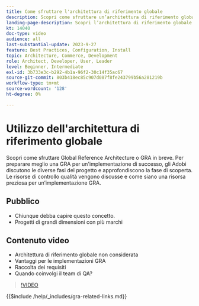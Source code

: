 ```yaml
---
title: Come sfruttare l'architettura di riferimento globale
description: Scopri come sfruttare un’architettura di riferimento globale per stabilire un’esperienza di e-commerce scalabile e resiliente
landing-page-description: Scopri l’architettura di riferimento globale e come viene utilizzata con Adobe Commerce
kt: 14040
doc-type: video
audience: all
last-substantial-update: 2023-9-27
feature: Best Practices, Configuration, Install
topic: Architecture, Commerce, Development
role: Architect, Developer, User, Leader
level: Beginner, Intermediate
exl-id: 3b733e3c-b292-4b1a-96f2-30c14f35ac67
source-git-commit: 803b418ec85c907d087f8fe243799b56a281219b
workflow-type: tm+mt
source-wordcount: '128'
ht-degree: 0%

---
```


# Utilizzo dell&#39;architettura di riferimento globale

Scopri come sfruttare Global Reference Architecture o GRA in breve. Per preparare meglio una GRA per un&#39;implementazione di successo, gli Adobi discutono le diverse fasi del progetto e approfondiscono la fase di scoperta. Le risorse di controllo qualità vengono discusse e come siano una risorsa preziosa per un’implementazione GRA.

## Pubblico

* Chiunque debba capire questo concetto.
* Progetti di grandi dimensioni con più marchi

## Contenuto video

* Architettura di riferimento globale non considerata
* Vantaggi per le implementazioni GRA
* Raccolta dei requisiti
* Quando coinvolgi il team di QA?

>[!VIDEO](https://video.tv.adobe.com/v/3456008?learn=on&captions=ita)

{{$include /help/_includes/gra-related-links.md}}

